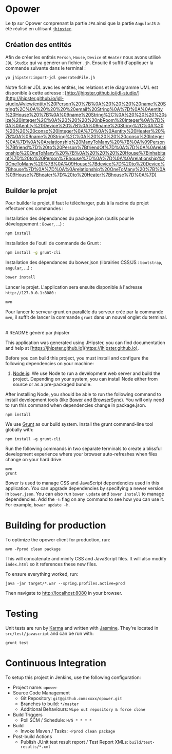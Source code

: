 # Opower

Le tp sur Opower comprenant la partie `JPA` ainsi que la partie `AngularJS` a été réalisé en utilisant [`jhipster`](https://jhipster.github.io).

## Création des entités
Afin de créer les entités `Person`, `House`, `Device` et `Heater` nous avons utilisé `JDL Studio` qui va générer un fichier `.jh`. Ensuite il suffit d'appliquer la commande suivante dans le terminal : 
```sh
yo jhipster:import-jdl generatedFile.jh
```
Notre fichier JDL avec les entités, les relations et le diagramme UML est disponible à cette adresse : [http://jhipster.github.io/jdl-studio/](http://jhipster.github.io/jdl-studio/#view/entity%20Person%20%7B%0A%20%20%20%20name%20String%2C%0A%20%20%20%20email%20String%0A%7D%0A%0Aentity%20House%20%7B%0A%09name%20String%2C%0A%20%20%20%20size%20Integer%2C%0A%20%20%20%20nbRoom%20Integer%0A%7D%0A%0Aentity%20Device%20%7B%0A%09name%20String%2C%0A%20%20%20%20conso%20Integer%0A%7D%0A%0Aentity%20Heater%20%7B%0A%09name%20String%2C%0A%20%20%20%20conso%20Integer%0A%7D%0A%0Arelationship%20ManyToMany%20%7B%0A%09Person%7Bfriend%7D%20to%20Person%7BfriendOf%7D%0A%7D%0A%0Arelationship%20OneToMany%20%7B%0A%20%20%20%20House%7Binhabitant%7D%20to%20Person%7Bhouse%7D%0A%7D%0A%0Arelationship%20OneToMany%20%7B%0A%09House%7Bdevice%7D%20to%20Device%7Bhouse%7D%0A%7D%0A%0Arelationship%20OneToMany%20%7B%0A%09House%7Bheater%7D%20to%20Heater%7Bhouse%7D%0A%7D)

## Builder le projet

Pour builder le projet, il faut le télécharger, puis à la racine du projet effectuer ces commandes :

Installation des dépendances du package.json (outils pour le développement : `Bower`, ...) : 
```sh
npm install
```
Installation de l'outil de commande de Grunt : 
```sh
npm install -g grunt-cli
```
Installation des dépendances du bower.json (librairies CSS/JS : `bootstrap`, `angular`, ...) : 
```sh
bower install
```
Lancer le projet. L'application sera ensuite disponible à l'adresse `http://127.0.0.1:8080` : 
```sh
mvn
```
Pour lancer le serveur grunt en parallèle du serveur créé par la commande `mvn`, il suffit de lancer la commande `grunt` dans un nouvel onglet du terminal.

<br>
# README généré par jhipster

This application was generated using JHipster, you can find documentation and help at [https://jhipster.github.io](https://jhipster.github.io).

Before you can build this project, you must install and configure the following dependencies on your machine:

1. [Node.js][]: We use Node to run a development web server and build the project.
   Depending on your system, you can install Node either from source or as a pre-packaged bundle.

After installing Node, you should be able to run the following command to install development tools (like
[Bower][] and [BrowserSync][]). You will only need to run this command when dependencies change in package.json.

    npm install

We use [Grunt][] as our build system. Install the grunt command-line tool globally with:

    npm install -g grunt-cli

Run the following commands in two separate terminals to create a blissful development experience where your browser
auto-refreshes when files change on your hard drive.

    mvn
    grunt

Bower is used to manage CSS and JavaScript dependencies used in this application. You can upgrade dependencies by
specifying a newer version in `bower.json`. You can also run `bower update` and `bower install` to manage dependencies.
Add the `-h` flag on any command to see how you can use it. For example, `bower update -h`.

# Building for production

To optimize the opower client for production, run:

    mvn -Pprod clean package

This will concatenate and minify CSS and JavaScript files. It will also modify `index.html` so it references
these new files.

To ensure everything worked, run:

    java -jar target/*.war --spring.profiles.active=prod

Then navigate to [http://localhost:8080](http://localhost:8080) in your browser.

# Testing

Unit tests are run by [Karma][] and written with [Jasmine][]. They're located in `src/test/javascript` and can be run with:

    grunt test



# Continuous Integration

To setup this project in Jenkins, use the following configuration:

* Project name: `opower`
* Source Code Management
    * Git Repository: `git@github.com:xxxx/opower.git`
    * Branches to build: `*/master`
    * Additional Behaviours: `Wipe out repository & force clone`
* Build Triggers
    * Poll SCM / Schedule: `H/5 * * * *`
* Build
    * Invoke Maven / Tasks: `-Pprod clean package`
* Post-build Actions
    * Publish JUnit test result report / Test Report XMLs: `build/test-results/*.xml`

[JHipster]: https://jhipster.github.io/
[Node.js]: https://nodejs.org/
[Bower]: http://bower.io/
[Grunt]: http://gruntjs.com/
[BrowserSync]: http://www.browsersync.io/
[Karma]: http://karma-runner.github.io/
[Jasmine]: http://jasmine.github.io/2.0/introduction.html
[Protractor]: https://angular.github.io/protractor/
